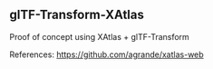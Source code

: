 ## glTF-Transform-XAtlas

Proof of concept using XAtlas + glTF-Transform

References:
https://github.com/agrande/xatlas-web